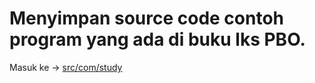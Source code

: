 # Menyimpan source code contoh program yang ada di buku lks PBO.
Masuk ke -> <a href="https://github.com/rifqiraehan/java-intellij/tree/master/src/com/study">src/com/study</a>
